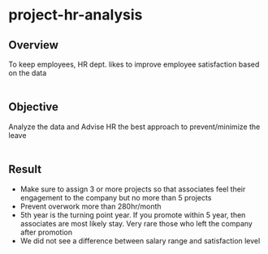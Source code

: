# project-hr-analysis

## Overview<br>
  To keep employees, HR dept. likes to improve employee satisfaction based on the data<br>
<br>
## Objective<br>
  Analyze the data and Advise HR the best approach to prevent/minimize the leave<br>
<br>
## Result<br>
  * Make sure to assign 3 or more projects so that associates feel their engagement to the company but no more than 5 projects<br>
  * Prevent overwork more than 280hr/month<br>
  * 5th year is the turning point year. If you promote within 5 year, then associates are most likely stay. Very rare those who left the company after promotion<br>
  * We did not see a difference between salary range and satisfaction level<br>
<br>


